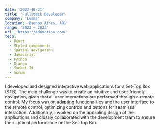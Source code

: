 ```yaml
---
date: '2022-06-21'
title: 'Fullstack Developer'
company: 'Lumma'
location: 'Buenos Aires, ARG'
range: '2022 — 2023'
url: 'https://4demotion.com/'
tech:
  - React
  - Styled components
  - Spatial Navigation
  - Javascript
  - Python
  - Django
  - Socket IO
  - Scrum
---
```


I developed and designed interactive web applications for a Set-Top Box (STB). The main challenge was to create an intuitive and user-friendly navigation, given that all user interactions are performed through a remote control. My focus was on adapting functionalities and the user interface to the remote control, optimizing controls and buttons for seamless interaction. Additionally, I worked on the appealing design of the applications and closely collaborated with the development team to ensure their optimal performance on the Set-Top Box.